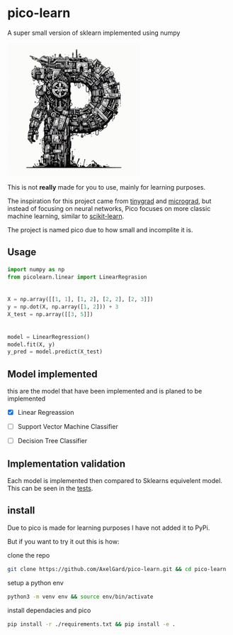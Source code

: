 # pico-learn
A super small version of sklearn implemented using numpy


<img src="https://raw.githubusercontent.com/AxelGard/pico-learn/master/doc/pico.jpeg" alt="drawing" style="width:300px;"/>

This is not **really** made for you to use, mainly for learning purposes.

The inspiration for this project came from [tinygrad](https://github.com/tinygrad/tinygrad) and [micrograd](https://github.com/karpathy/micrograd), but instead of focusing on neural networks, Pico focuses on more classic machine learning, similar to [scikit-learn](https://github.com/scikit-learn/scikit-learn).

The project is named pico due to how small and incomplite it is. 

## Usage 

```python
import numpy as np
from picolearn.linear import LinearRegrasion 


X = np.array([[1, 1], [1, 2], [2, 2], [2, 3]])
y = np.dot(X, np.array([1, 2])) + 3
X_test = np.array([[3, 5]])


model = LinearRegression()
model.fit(X, y)
y_pred = model.predict(X_test)

```

## Model implemented

this are the model that have been implemented and is planed to be implemented

- [x] Linear Regreassion
- [ ] Support Vector Machine Classifier
- [ ] Decision Tree Classifier


## Implementation validation 

Each model is implemented then compared to Sklearns equivelent model. 
This can be seen in the [tests](https://github.com/AxelGard/pico-learn/tree/master/test).

## install 

Due to pico is made for learning purposes I have not added it to PyPi.

But if you want to try it out this is how: 

clone the repo 
```bash
git clone https://github.com/AxelGard/pico-learn.git && cd pico-learn
```

setup a python env
```bash
python3 -m venv env && source env/bin/activate
```

install dependacies and pico 
```bash
pip install -r ./requirements.txt && pip install -e .
```

